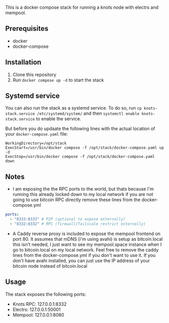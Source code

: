 This is a docker compose stack for running a knots node with electrs and mempool.

## Prerequisites

- docker
- docker-compose

## Installation

1. Clone this repository
2. Run `docker compose up -d` to start the stack

## Systemd service

You can also run the stack as a systemd service. To do so, run `cp knots-stack.service /etc/systemd/system/` and then `systemctl enable knots-stack.service` to enable the service.

But before you do updaate the following lines with the actual location of your `docker-compose.yaml` file:

```
WorkingDirectory=/opt/stack
ExecStart=/usr/bin/docker compose -f /opt/stack/docker-compose.yaml up -d
ExecStop=/usr/bin/docker compose -f /opt/stack/docker-compose.yaml down
```

## Notes

- I am exposing the the RPC ports to the world, but thats because I'm running this already locked down to my local network
  if you are not going to use bitcoin RPC directly remove these lines from the docker-compose.yml

```yaml
ports:
  - "8333:8333" # P2P (optional to expose externally)
  - "8332:8332" # RPC (firewall/Tailscale restrict externally)
```

- A Caddy reverse proxy is included to expose the mempool frontend on port 80. It assumes that mDNS (i'm using avahi) is setup as bitcoin.local
  this isn't needed, I just want to see my mempool.space instance when I go to bitcoin.local on my local network. Feel free to remove
  the caddy lines from the docker-compose.yml if you don't want to use it. If you don't have avahi installed, you can just use the IP address
  of your bitcoin node instead of bitcoin.local

## Usage

The stack exposes the following ports:

- Knots RPC: 127.0.0.1:8332
- Electrs: 127.0.0.1:50001
- Mempool: 127.0.0.1:8080
